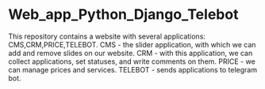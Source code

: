 # Web_app_Python_Django_Telebot
This repository contains a website with several applications: CMS,CRM,PRICE,TELEBOT.
CMS - the slider application, with which we can add and remove slides on our website.
CRM - with this application, we can collect applications, set statuses, and write comments on them.
PRICE - we can manage prices and services.
TELEBOT - sends applications to telegram bot.
